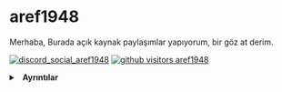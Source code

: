 # aref1948
Merhaba, Burada açık kaynak paylaşımlar yapıyorum, bir göz at derim.

[![discord_social_aref1948](https://img.shields.io/badge/Discord-aref1948-CD5C5C)](https://discord.com/users/791263097817661451)
[![github visitors aref1948](https://komarev.com/ghpvc/?username=aref1948&color=CD5C5C&label=Visitors&color=CD5C5C)](https://github.com/aref1948)
<details>
  <summary>&nbsp; <b>Ayrıntılar</b></summary>
  &nbsp; 
  <details>
    <summary> &nbsp; &nbsp; &nbsp; <b>GitHub Stats</b></summary>
    <img src="https://github-readme-stats.vercel.app/api?username=aref1948&count_private=true&bg_color=0d1117&show_icons=true&theme=dark&hide_border=true" width="%100" height="150px" alt="stats" />
    <img src="https://github-readme-stats.vercel.app/api/top-langs/?username=aref1948&layout=compact&bg_color=0d1117&theme=dark&hide_border=true" />
  </details>

  <details>
    <summary> &nbsp; &nbsp; &nbsp; <b>Discord Profil</b></summary>
    <img src="https://lanyard-profile-readme.vercel.app/api/791263097817661451?bg=0d1117">
  </details>
 </details>
 
